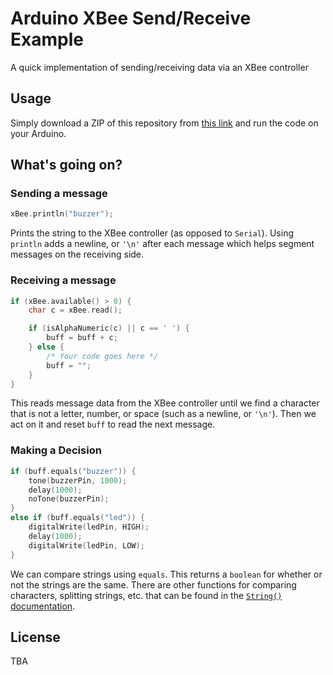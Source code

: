 # Arduino XBee Send/Receive Example
A quick implementation of sending/receiving data via an XBee controller

## Usage
Simply download a ZIP of this repository from [this link](https://github.com/HCDE439/ArduinoXBeeSendReceive-Example/archive/master.zip) and run the code on your Arduino.

## What's going on?
### Sending a message
```c++
xBee.println("buzzer");
```
Prints the string to the XBee controller (as opposed to `Serial`). Using `println` adds a newline, or `'\n'` after each message which helps segment messages on the receiving side.

### Receiving a message
``` c++
if (xBee.available() > 0) {
    char c = xBee.read();

    if (isAlphaNumeric(c) || c == ' ') {
        buff = buff + c;
    } else {
        /* Your code goes here */
        buff = "";
    }
}
```
This reads message data from the XBee controller until we find a character that is not a letter, number, or space (such as a newline, or `'\n'`). Then we act on it and reset `buff` to read the next message.

### Making a Decision
```c++
if (buff.equals("buzzer")) {
    tone(buzzerPin, 1000);
    delay(1000);
    noTone(buzzerPin);
}
else if (buff.equals("led")) {
    digitalWrite(ledPin, HIGH);
    delay(1000);
    digitalWrite(ledPin, LOW);
}
```
We can compare strings using `equals`. This returns a `boolean` for whether or not the strings are the same. There are other functions for comparing characters, splitting strings, etc. that can be found in the [`String()` documentation](https://www.arduino.cc/reference/en/language/variables/data-types/stringobject/).

## License
TBA

